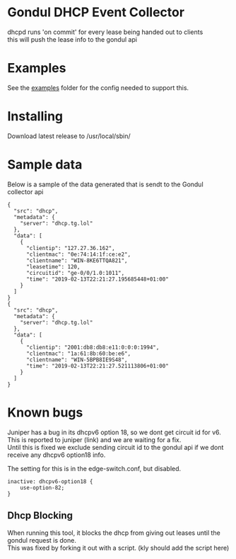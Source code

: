 # Gondul DHCP Event Collector

dhcpd runs 'on commit' for every lease being handed out to clients  
this will push the lease info to the gondul api

# Examples
See the [examples](examples) folder for the config needed to support this.

# Installing
Download latest release to /usr/local/sbin/

# Sample data
Below is a sample of the data generated that is sendt to the Gondul collector api

```
{
  "src": "dhcp",
  "metadata": {
    "server": "dhcp.tg.lol"
  },
  "data": [
    {
      "clientip": "127.27.36.162",
      "clientmac": "0e:74:14:1f:ce:e2",
      "clientname": "WIN-8KE6TTQA821",
      "leasetime": 120,
      "circuitid": "ge-0/0/1.0:1011",
      "time": "2019-02-13T22:21:27.195685448+01:00"
    }
  ]
}
{
  "src": "dhcp",
  "metadata": {
    "server": "dhcp.tg.lol"
  },
  "data": [
    {
      "clientip": "2001:db8:db8:e11:0:0:0:1994",
      "clientmac": "1a:61:8b:60:be:e6",
      "clientname": "WIN-5BPB8IE9S48",
      "time": "2019-02-13T22:21:27.521113806+01:00"
    }
  ]
}
```

# Known bugs
Juniper has a bug in its dhcpv6 option 18, so we dont get circuit id for v6.  
This is reported to juniper (link) and we are waiting for a fix.  
Until this is fixed we exclude sending circuit id to the gondul api if we dont receive any dhcpv6 option18 info.  

The setting for this is in the edge-switch.conf, but disabled.
```
inactive: dhcpv6-option18 {
    use-option-82;
}
```

## Dhcp Blocking
When running this tool, it blocks the dhcp from giving out leases until the gondul request is done.  
This was fixed by forking it out with a script. (kly should add the script here)

